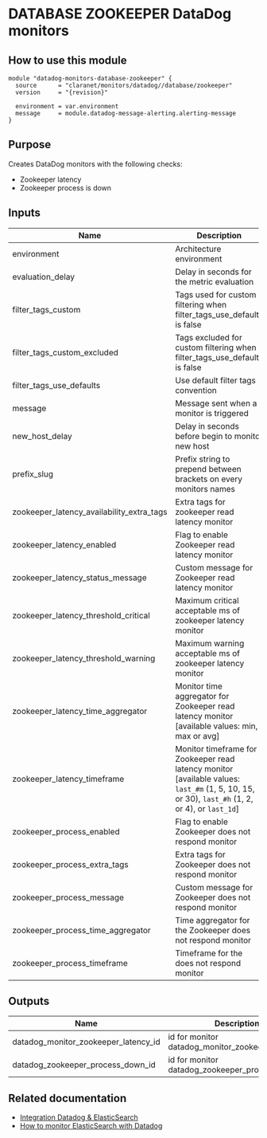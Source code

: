 # DATABASE ZOOKEEPER DataDog monitors

## How to use this module

```hcl
module "datadog-monitors-database-zookeeper" {
  source      = "claranet/monitors/datadog//database/zookeeper"
  version     = "{revision}"

  environment = var.environment
  message     = module.datadog-message-alerting.alerting-message
}

```

## Purpose

Creates DataDog monitors with the following checks:

- Zookeeper latency
- Zookeeper process is down

## Inputs

| Name | Description | Type | Default | Required |
|------|-------------|------|---------|:-----:|
| environment | Architecture environment | `string` | n/a | yes |
| evaluation\_delay | Delay in seconds for the metric evaluation | `number` | `15` | no |
| filter\_tags\_custom | Tags used for custom filtering when filter\_tags\_use\_defaults is false | `string` | `"*"` | no |
| filter\_tags\_custom\_excluded | Tags excluded for custom filtering when filter\_tags\_use\_defaults is false | `string` | `""` | no |
| filter\_tags\_use\_defaults | Use default filter tags convention | `string` | `"true"` | no |
| message | Message sent when a monitor is triggered | `any` | n/a | yes |
| new\_host\_delay | Delay in seconds before begin to monitor new host | `number` | `300` | no |
| prefix\_slug | Prefix string to prepend between brackets on every monitors names | `string` | `""` | no |
| zookeeper\_latency\_availability\_extra\_tags | Extra tags for zookeeper read latency monitor | `list(string)` | `[]` | no |
| zookeeper\_latency\_enabled | Flag to enable Zookeeper read latency monitor | `string` | `"true"` | no |
| zookeeper\_latency\_status\_message | Custom message for Zookeeper read latency monitor | `string` | `""` | no |
| zookeeper\_latency\_threshold\_critical | Maximum critical acceptable ms of zookeeper latency monitor | `number` | `300000` | no |
| zookeeper\_latency\_threshold\_warning | Maximum warning acceptable ms of zookeeper latency monitor | `number` | `250000` | no |
| zookeeper\_latency\_time\_aggregator | Monitor time aggregator for Zookeeper read latency monitor [available values: min, max or avg] | `string` | `"avg"` | no |
| zookeeper\_latency\_timeframe | Monitor timeframe for Zookeeper read latency monitor [available values: `last_#m` (1, 5, 10, 15, or 30), `last_#h` (1, 2, or 4), or `last_1d`] | `string` | `"last_15m"` | no |
| zookeeper\_process\_enabled | Flag to enable Zookeeper does not respond monitor | `string` | `"true"` | no |
| zookeeper\_process\_extra\_tags | Extra tags for Zookeeper does not respond monitor | `list(string)` | `[]` | no |
| zookeeper\_process\_message | Custom message for Zookeeper does not respond monitor | `string` | `""` | no |
| zookeeper\_process\_time\_aggregator | Time aggregator for the Zookeeper does not respond monitor | `string` | `"avg"` | no |
| zookeeper\_process\_timeframe | Timeframe for the does not respond monitor | `string` | `"last_10m"` | no |

## Outputs

| Name | Description |
|------|-------------|
| datadog\_monitor\_zookeeper\_latency\_id | id for monitor datadog\_monitor\_zookeeper\_latency |
| datadog\_zookeeper\_process\_down\_id | id for monitor datadog\_zookeeper\_process\_down |

## Related documentation
* [Integration Datadog & ElasticSearch](https://docs.datadoghq.com/integrations/elastic/)
* [How to monitor ElasticSearch with Datadog](https://www.datadoghq.com/blog/monitor-elasticsearch-datadog/)
